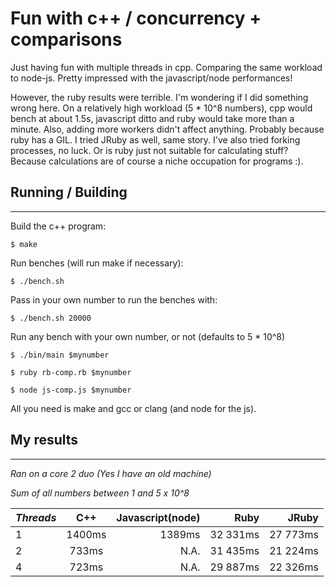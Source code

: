 Fun with c++ / concurrency + comparisons
===

Just having fun with multiple threads in cpp. Comparing the same workload to
node-js. Pretty impressed with the javascript/node performances!

However, the ruby results were terrible. I'm wondering if I did something wrong here. On a relatively high workload (5 * 10^8 numbers), cpp would bench at about 1.5s, javascript ditto and ruby would take more than a minute. Also, adding more workers didn't affect anything. Probably because ruby has a GIL. I tried JRuby as well, same story.  I've also tried forking processes, no luck. Or is ruby just not suitable for calculating stuff? Because calculations are of course a niche occupation for programs :).

## Running / Building
---

Build the c++ program:

`$ make`

Run benches (will run make if necessary):

`$ ./bench.sh`

Pass in your own number to run the benches with:

`$ ./bench.sh 20000`

Run any bench with your own number, or not (defaults to 5 * 10^8)

`$ ./bin/main $mynumber`

`$ ruby rb-comp.rb $mynumber`

`$ node js-comp.js $mynumber`

All you need is make and gcc or clang (and node for the js).


## My results
---
*Ran on a core 2 duo (Yes I have an old machine)*

*Sum of all numbers between 1 and 5 x 10^8*

*Threads* | C++ | Javascript(node) | Ruby | JRuby
:--------|:--------:|---------:|---------:|---------:
1 | 1400ms | 1389ms | 32 331ms | 27 773ms
2 | 733ms | N.A.      | 31 435ms | 21 224ms
4 | 723ms   | N.A.      |  29 887ms | 22 326ms
